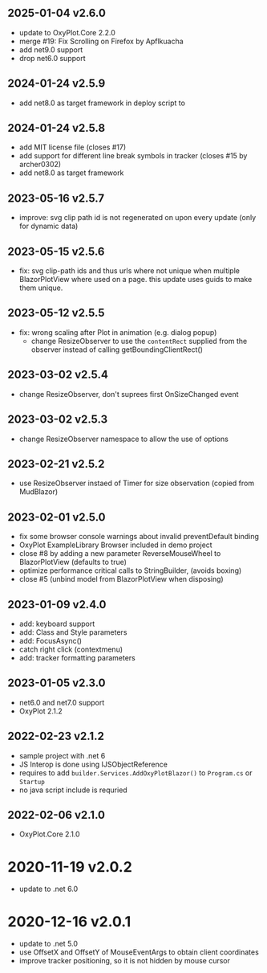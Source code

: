 ## 2025-01-04 v2.6.0

- update to OxyPlot.Core 2.2.0
- merge #19: Fix Scrolling on Firefox by Apflkuacha
- add net9.0 support
- drop net6.0 support

## 2024-01-24 v2.5.9

- add net8.0 as target framework in deploy script to

## 2024-01-24 v2.5.8

- add MIT license file (closes #17)
- add support for different line break symbols in tracker (closes #15 by archer0302)
- add net8.0 as target framework

## 2023-05-16 v2.5.7

- improve: svg clip path id is not regenerated on upon every update (only for dynamic data)

## 2023-05-15 v2.5.6

- fix: svg clip-path ids and thus urls where not unique when multiple BlazorPlotView
  where used on a page. this update uses guids to make them unique.

## 2023-05-12 v2.5.5

- fix: wrong scaling after Plot in animation (e.g. dialog popup)
   * change ResizeObserver to use the `contentRect` supplied 
     from the observer instead of calling getBoundingClientRect()

## 2023-03-02 v2.5.4

- change ResizeObserver, don't suprees first OnSizeChanged event

## 2023-03-02 v2.5.3

- change ResizeObserver namespace to allow the use of options

## 2023-02-21 v2.5.2

- use ResizeObserver instaed of Timer for size observation (copied from MudBlazor)

## 2023-02-01 v2.5.0

- fix some browser console warnings about invalid preventDefault binding
- OxyPlot ExampleLibrary Browser included in demo project
- close #8 by adding a new parameter ReverseMouseWheel to BlazorPlotView (defaults to true)
- optimize performance critical calls to StringBuilder, (avoids boxing)
- close #5 (unbind model from BlazorPlotView when disposing)

## 2023-01-09 v2.4.0

- add: keyboard support
- add: Class and Style parameters
- add: FocusAsync()
- catch right click (contextmenu)
- add: tracker formatting parameters

## 2023-01-05 v2.3.0

- net6.0 and net7.0 support
- OxyPlot 2.1.2

## 2022-02-23 v2.1.2

- sample project with .net 6
- JS Interop is done using IJSObjectReference
- requires to add `builder.Services.AddOxyPlotBlazor()` to `Program.cs` or `Startup`
- no java script include is requried

## 2022-02-06 v2.1.0

- OxyPlot.Core 2.1.0

# 2020-11-19 v2.0.2

- update to .net 6.0

# 2020-12-16 v2.0.1

- update to .net 5.0
- use OffsetX and OffsetY of MouseEventArgs to obtain client coordinates
- improve tracker positioning, so it is not hidden by mouse cursor
